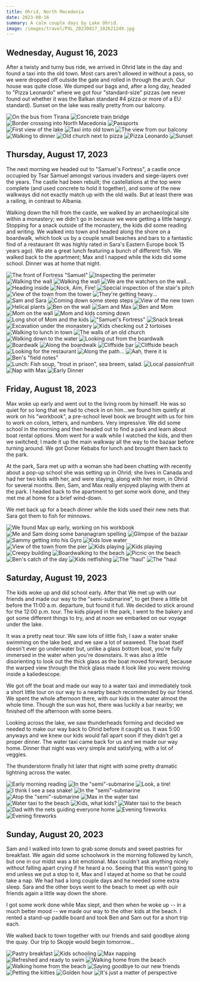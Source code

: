 ```yaml
---
title: Ohrid, North Macedonia
date: 2023-08-16
summary: A calm couple days by Lake Ohrid.
image: /images/travel/PXL_20230817_102621249.jpg
---
```


## Wednesday, August 16, 2023

After a twisty and turny bus ride, we arrived in Ohrid late in the day and found a taxi into the old town.  Most cars aren't allowed in without a pass, so we were dropped off outside the gate and rolled in through the arch.  Our house was quite close.  We dumped our bags and, after a long day, headed to "Pizza Leonardo" where we got four "standard-size" pizzas (we never found out whether it was the Balkan standard #4 pizza or more of a EU standard).  Sunset on the lake was really pretty from our balcony.

![On the bus from Tirana](/images/travel/PXL_20230816_105156565.jpg)
![Concrete train bridge](/images/travel/PXL_20230816_124730284.MP.jpg)
![Border crossing into North Macedonia](/images/travel/PXL_20230816_134236565.jpg)
![Passports](/images/travel/PXL_20230816_140514638.MP.jpg)
![First view of the lake](/images/travel/PXL_20230816_143140563.MP.jpg)
![Taxi into old town](/images/travel/PXL_20230816_145035098.jpg)
![The view from our balcony](/images/travel/PXL_20230816_150603029.jpg)
![Walking to dinner](/images/travel/PXL_20230816_153709677.jpg)
![Old church next to pizza](/images/travel/PXL_20230816_153823485.jpg)
![Pizza Leonardo](/images/travel/PXL_20230816_161744949.jpg)
![Sunset](/images/travel/PXL_20230816_170906180.jpg)

## Thursday, August 17, 2023

The next morning we headed out to "Samuel's Fortress", a castle once occupied by Tsar Samuel amongst various invaders and siege-layers over the years.  The castle had been rebuilt; the castellations at the top were complete (and used concrete to hold it together), and some of the new walkways did not exactly match up with the old walls.  But at least there was a railing, in contrast to Albania.

Walking down the hill from the castle, we walked by an archaeological site within a monastery; we didn't go in because we were getting a little hangry.  Stopping for a snack outside of the monastery, the kids did some reading and writing.  We walked into town and headed along the shore on a boardwalk, which took us by a couple small beaches and bars to a fantastic find of a restaurant (It was highly rated in Sara's Eastern Europe book 15 years ago).  We ate a great lunch featuring a bunch of different fish.  We walked back to the apartment; Max and I napped while the kids did some school.  Dinner was at home that night.

![The front of Fortress "Samuel"](/images/travel/PXL_20230817_082014605.jpg)
![Inspecting the perimeter](/images/travel/PXL_20230817_082130013.jpg)
![Walking the wall](/images/travel/PXL_20230817_083242028.MP.jpg)
![Walking the wall](/images/travel/PXL_20230817_083412539.jpg)
![We are the watchers on the wall...](/images/travel/PXL_20230817_083637483.jpg)
![Heading inside](/images/travel/PXL_20230817_084028612.jpg)
![Nock, Aim, Fire!](/images/travel/PXL_20230817_084152300.jpg)
![Special inspection of the stair's pitch](/images/travel/PXL_20230817_084307217.jpg)
![View of the town from the tower](/images/travel/PXL_20230817_084425012.jpg)
![They're getting heavy...](/images/travel/PXL_20230817_084518366.jpg)
![Sam and Sara](/images/travel/PXL_20230817_084627452.jpg)
![Coming down some steep steps](/images/travel/PXL_20230817_084729531.jpg)
![View of the new town](/images/travel/PXL_20230817_085239262.jpg)
![Helical plants](/images/travel/PXL_20230817_085552850.MP.jpg)
![Ben on the wall](/images/travel/PXL_20230817_090327314.jpg)
![Sam and Max](/images/travel/PXL_20230817_090400985.jpg)
![Ben and Mom](/images/travel/PXL_20230817_090409371.jpg)
![Mom on the wall](/images/travel/PXL_20230817_090500152.jpg)
![Mom and kids coming down](/images/travel/PXL_20230817_090659467.jpg)
![Long shot of Mom and the kids](/images/travel/PXL_20230817_090815255.jpg)
!["Samuel's Fortress"](/images/travel/PXL_20230817_091650341.jpg)
![Snack break](/images/travel/PXL_20230817_092908429.jpg)
![Excavation under the monastery](/images/travel/PXL_20230817_094015564.jpg)
![Kids checking out 2 tortoises](/images/travel/PXL_20230817_095009567.MP.jpg)
![Walking to lunch in town](/images/travel/PXL_20230817_095522851.jpg)
![The walls of an old church](/images/travel/PXL_20230817_100223553.jpg)
![Walking down to the water](/images/travel/PXL_20230817_100740953.jpg)
![Looking out from the boardwalk](/images/travel/PXL_20230817_100815539.jpg)
![Boardwalk](/images/travel/PXL_20230817_101148416.jpg)
![Along the boardwalk](/images/travel/PXL_20230817_101447913.jpg)
![Cliffside bar](/images/travel/PXL_20230817_101457151.jpg)
![Cliffside beach](/images/travel/PXL_20230817_101537681.jpg)
![Looking for the restaurant](/images/travel/PXL_20230817_101718915.jpg)
![Along the path...](/images/travel/PXL_20230817_101808152.MP.jpg)
![Aah, there it is](/images/travel/PXL_20230817_102621249.jpg)
![Ben's "field notes"](/images/travel/PXL_20230817_103404893.jpg)
![Lunch: Fish soup, "trout in prison", sea breem, salad.](/images/travel/PXL_20230817_105547924.jpg)
![Local passionfruit](/images/travel/PXL_20230817_120219529.jpg)
![Nap with Max](/images/travel/PXL_20230817_143537784.jpg)
![Early Dinner](/images/travel/PXL_20230817_164502115.jpg)

## Friday, August 18, 2023

Max woke up early and went out to the living room by himself.  He was so quiet for so long that we had to check in on him...we found him quietly at work on his "workbook", a pre-school level book we brought with us for him to work on colors, letters, and numbers.  Very impressive.  We did some school in the morning and then headed out to find a park and learn about boat rental options.  Mom went for a walk while I watched the kids, and then we switched; I made it up the main walkway all the way to the bazaar before turning around.  We got Doner Kebabs for lunch and brought them back to the park. 

At the park, Sara met up with a woman she had been chatting with recently about a pop-up school she was setting up in Ohrid; she lives in Canada and had her two kids with her, and were staying, along with her mom, in Ohrid for several months.  Ben, Sam, and Max really enjoyed playing with them at the park.  I headed back to the apartment to get some work done, and they met me at home for a brief wind-down.  

We met back up for a beach dinner while the kids used their new nets that Sara got them to fish for minnows.

![We found Max up early, working on his workbook](/images/travel/PXL_20230818_045438403.jpg)
![Me and Sam doing some bananagram spelling](/images/travel/PXL_20230818_065051593.jpg)
![Glimpse of the bazaar](/images/travel/PXL_20230818_093002765.jpg)
![Sammy getting into his Gyro](/images/travel/PXL_20230818_100423150.jpg)
![Kids love water](/images/travel/PXL_20230818_105025775.MP.jpg)
![View of the town from the pier](/images/travel/PXL_20230818_110126007.jpg)
![Kids playing](/images/travel/PXL_20230818_111607242.MP.jpg)
![Kids playing](/images/travel/PXL_20230818_111739778.jpg)
![Creepy building](/images/travel/PXL_20230818_113412241.jpg)
![Boardwalking to the beach](/images/travel/PXL_20230818_145218753.jpg)
![Picnic on the beach](/images/travel/PXL_20230818_153035376.jpg)
![Ben's catch of the day](/images/travel/PXL_20230818_160533467.jpg)
![Kids netfishing](/images/travel/PXL_20230818_162745466.jpg)
![The "haul"](/images/travel/PXL_20230818_163900352.jpg)
![The "haul](/images/travel/PXL_20230818_163909159.jpg)

## Saturday, August 19, 2023

The kids woke up and did school early.  After that We met up with our friends and made our way to the "semi-submarine", to get there a little bit before the 11:00 a.m. departure, but found it full. We decided to stick around for the 12:00 p.m. tour.  The kids played in the park, I went to the bakery and got some different things to try, and at noon we embarked on our voyage under the lake.

It was a pretty neat tour.  We saw lots of little fish, I saw a water snake swimming on the lake bed, and we saw a lot of seaweed. The boat itself doesn't ever go underwater but, unlike a glass bottom boat, you're fully immersed in the water when you're downstairs. It was also a little disorienting to look out the thick glass as the boat moved forward, because the warped view through the thick glass made it look like you were moving inside a kaliedescope.

We got off the boat and made our way to a water taxi and immediately took a short little tour on our way to a nearby beach recommended by our friend.  We spent the whole afternoon there, with our kids in the water almost the whole time.  Though the sun was hot, there was luckily a bar nearby; we finished off the afternoon with some beers.

Looking across the lake, we saw thunderheads forming and decided we needed to make our way back to Ohrid before it caught us.  It was 5:00 anyways and we knew our kids would fall apart soon if they didn't get a proper dinner.  The water taxi came back for us and we made our way home.  Dinner that night was very simple and satisfying, with a lot of veggies.

The thunderstorm finally hit later that night with some pretty dramatic lightning across the water.

![Early morning reading](/images/travel/PXL_20230819_071504680.MP.jpg)
![In the "semi"-submarine](/images/travel/PXL_20230819_095553209.jpg)
![Look, a tire!](/images/travel/PXL_20230819_095910130.MP.jpg)
![I think I see a sea snake!](/images/travel/PXL_20230819_100026064.jpg)
![In the "semi"-submarine](/images/travel/PXL_20230819_100313065.jpg)
![Atop the "semi"-submarine](/images/travel/PXL_20230819_101927473.MP.jpg)
![Max in the water taxi](/images/travel/PXL_20230819_104206549.jpg)
![Water taxi to the beach](/images/travel/PXL_20230819_104731296.jpg)
![Kids, what kids?](/images/travel/PXL_20230819_104940884.MP.jpg)
![Water taxi to the beach](/images/travel/PXL_20230819_155330431.jpg)
![Dad with the nets guiding everyone home](/images/travel/PXL_20230819_160954774.jpg)
![Evening fireworks](/images/travel/PXL_20230819_194510119.jpg)
![Evening fireworks](/images/travel/PXL_20230819_194601188.jpg)

## Sunday, August 20, 2023

Sam and I walked into town to grab some donuts and sweet pastries for breakfast.  We again did some schoolwork in the morning followed by lunch, but one in our midst was a bit emotional. Max couldn't ask anything nicely without falling apart crying if he heard a no.  Seeing that this wasn't going to end unless we put a stop to it, Max and I stayed at home so that he could take a nap. We had had a long couple days and he needed some extra sleep.  Sara and the other boys went to the beach to meet up with ouir friends again a little way down the shore.

I got some work done while Max slept, and then when he woke up -- in a much better mood -- we made our way to the other kids at the beach.  I rented a stand-up paddle board and took Ben and Sam out for a short trip each.

We walked back to town together with our friends and said goodbye along the quay.  Our trip to Skopje would begin tomorrow...

![Pastry breakfast](/images/travel/PXL_20230820_062937879.MP.jpg)
![Kids schooling](/images/travel/PXL_20230820_074153003.jpg)
![Max napping](/images/travel/PXL_20230820_112003990.jpg)
![Refreshed and ready to swim](/images/travel/PXL_20230820_135529297.MP.jpg)
![Walking home from the beach](/images/travel/PXL_20230820_160914476.MP.jpg)
![Walking home from the beach](/images/travel/PXL_20230820_161408234.MP.jpg)
![Saying goodbye to our new friends](/images/travel/PXL_20230820_162116931.jpg)
![Petting the kitties](/images/travel/PXL_20230820_163253685.jpg)
![Golden hour](/images/travel/PXL_20230820_163331965.jpg)
![It's just a matter of perspective](/images/travel/PXL_20230820_170007789.jpg)
